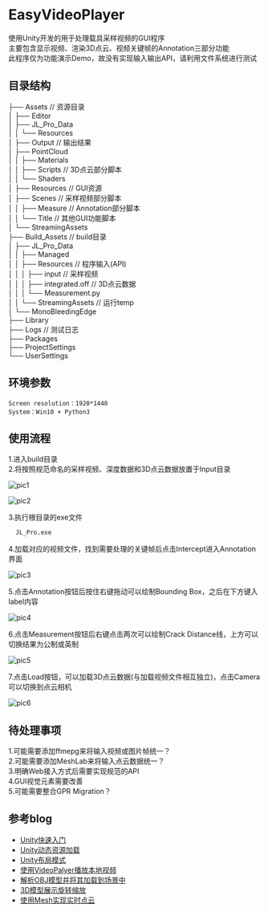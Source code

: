 
# EasyVideoPlayer

使用Unity开发的用于处理载具采样视频的GUI程序  
主要包含显示视频、渲染3D点云、视频关键帧的Annotation三部分功能  
此程序仅为功能演示Demo，故没有实现输入输出API，请利用文件系统进行测试  



## 目录结构

├── Assets                      // 资源目录  
│   ├── Editor  
│   ├── JL_Pro_Data               
│   │   └── Resources           
│   ├── Output                  // 输出结果  
│   ├── PointCloud              
│   │   ├── Materials             
│   │   ├── Scripts             // 3D点云部分脚本   
│   │   └── Shaders           
│   ├── Resources               // GUI资源  
│   ├── Scenes                  // 采样视频部分脚本  
│   │   ├── Measure             // Annotation部分脚本   
│   │   └── Title               // 其他GUI功能脚本        
│   └── StreamingAssets  
├── Build_Assets                // build目录   
│   ├── JL_Pro_Data          
│   │   ├── Managed             
│   │   ├── Resources           // 程序输入(API)   
│   │   │   ├── input           // 采样视频  
│   │   │   ├── integrated.off  // 3D点云数据  
│   │   │   └── Measurement.py   
│   │   └── StreamingAssets     // 运行temp        
│   └── MonoBleedingEdge          
├── Library   
├── Logs                        // 测试日志   
├── Packages  
├── ProjectSettings  
└── UserSettings    

## 环境参数

`Screen resolution：1920*1440`  
`System：Win10 + Python3`  


## 使用流程

1.进入build目录    
2.将按照规范命名的采样视频、深度数据和3D点云数据放置于Input目录  

![pic1](https://github.com/WddBlessU/EasyVideoPlayer/tree/main/Image/01.png)    

![pic2](https://github.com/WddBlessU/EasyVideoPlayer/tree/main/Image/02.png)    
 
3.执行根目录的exe文件  

```bash
  JL_Pro.exe
```
4.加载对应的视频文件，找到需要处理的关键帧后点击Intercept进入Annotation界面  

![pic3](https://github.com/WddBlessU/EasyVideoPlayer/tree/main/Image/gif_01.gif)   

5.点击Annotation按钮后按住右键拖动可以绘制Bounding Box，之后在下方键入label内容  

![pic4](https://github.com/WddBlessU/EasyVideoPlayer/tree/main/Image/gif_02.gif)   

6.点击Measurement按钮后右键点击两次可以绘制Crack Distance线，上方可以切换结果为公制或英制  

![pic5](https://github.com/WddBlessU/EasyVideoPlayer/tree/main/Image/gif_03.gif)   

7.点击Load按钮，可以加载3D点云数据(与加载视频文件相互独立)，点击Camera可以切换到点云相机  

![pic6](https://github.com/WddBlessU/EasyVideoPlayer/tree/main/Image/gif_04.gif)   



## 待处理事项

1.可能需要添加ffmepg来将输入视频或图片帧统一？  
2.可能需要添加MeshLab来将输入点云数据统一？  
3.明确Web接入方式后需要实现规范的API  
4.GUI视觉元素需要改善  
5.可能需要整合GPR Migration？  


## 参考blog

 - [Unity快速入门](https://blog.csdn.net/zhousanxi123/article/details/121233746)
 - [Unity动态资源加载](https://kuroha.vip/unity/unity_load_assets.html)
 - [Unity布局模式](https://www.cnblogs.com/rainmj/p/5437395.html)
 - [使用VideoPalyer播放本地视频](https://www.cnblogs.com/nanyang0310/p/9188066.html)
 - [解析OBJ模型并将其加载到场景中](https://blog.csdn.net/qinyuanpei/article/details/49991607)
 - [3D模型展示旋转缩放](https://blog.csdn.net/u013509878/article/details/125294558)
 - [使用Mesh实现实时点云](https://blog.csdn.net/zhudaokuan/article/details/119609315)

